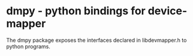 # dmpy - python bindings for device-mapper

The dmpy package exposes the interfaces declared in libdevmapper.h
to python programs.

